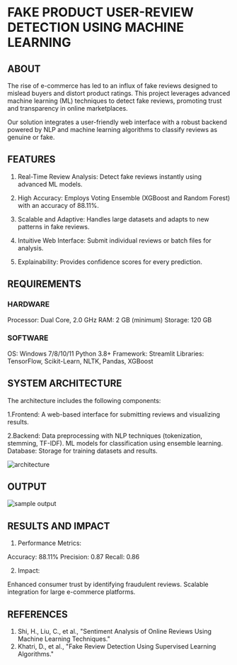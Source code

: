 # FAKE PRODUCT USER-REVIEW DETECTION USING MACHINE LEARNING

## ABOUT

The rise of e-commerce has led to an influx of fake reviews designed to mislead buyers and distort product ratings. This project leverages advanced machine learning (ML) techniques to detect fake reviews, promoting trust and transparency in online marketplaces.

Our solution integrates a user-friendly web interface with a robust backend powered by NLP and machine learning algorithms to classify reviews as genuine or fake.

## FEATURES

1. Real-Time Review Analysis: Detect fake reviews instantly using advanced ML models.
   
2. High Accuracy: Employs Voting Ensemble (XGBoost and Random Forest) with an accuracy of 88.11%.
 
3. Scalable and Adaptive: Handles large datasets and adapts to new patterns in fake reviews.
  
4. Intuitive Web Interface: Submit individual reviews or batch files for analysis.
   
5. Explainability: Provides confidence scores for every prediction.

## REQUIREMENTS

### HARDWARE
Processor: Dual Core, 2.0 GHz
RAM: 2 GB (minimum)
Storage: 120 GB

### SOFTWARE
OS: Windows 7/8/10/11
Python 3.8+
Framework: Streamlit
Libraries: TensorFlow, Scikit-Learn, NLTK, Pandas, XGBoost

## SYSTEM ARCHITECTURE

The architecture includes the following components:

1.Frontend:
A web-based interface for submitting reviews and visualizing results.

2.Backend:
Data preprocessing with NLP techniques (tokenization, stemming, TF-IDF).
ML models for classification using ensemble learning.
Database: Storage for training datasets and results.

![architecture](https://github.com/user-attachments/assets/9ad9bc5a-2ffb-4bde-aea2-9390e194c1fc)

## OUTPUT

![sample output](https://github.com/user-attachments/assets/7aba451d-788b-4aa8-be16-5d918562172c)

## RESULTS AND IMPACT

1. Performance Metrics:

Accuracy: 88.11%
Precision: 0.87
Recall: 0.86

2. Impact:

Enhanced consumer trust by identifying fraudulent reviews.
Scalable integration for large e-commerce platforms.

## REFERENCES

1. Shi, H., Liu, C., et al., "Sentiment Analysis of Online Reviews Using Machine Learning Techniques."
2. Khatri, D., et al., "Fake Review Detection Using Supervised Learning Algorithms."

